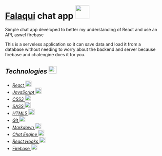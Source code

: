# [Falaqui](https://falaqui.netlify.app/) chat app <img src="https://user-images.githubusercontent.com/54226652/161180051-2bfe2577-a688-4625-9666-6b6b212333d0.png" height="45px"> 

Simple chat app developed to better my understanding of React and use an API, aswel firebase

This is a serveless application so it can save data and load it from a database without needing to worry about the backend and server because firebase and chatengine does it for you. 

## _Technologies_ <img src="https://cdn-icons-png.flaticon.com/512/1087/1087840.png"  width="25px" alt="">

-   _<a href="https://reactjs.org/"> React
    <img height="20px" src="https://user-images.githubusercontent.com/54226652/158950038-7e795fee-5c1e-41eb-aefe-539083162384.png" alt="React" >
    </a>_
-   _<a href="https://developer.mozilla.org/en-US/docs/Web/JavaScript"> JavaScript
    <img height="20px" src="https://user-images.githubusercontent.com/54226652/158950040-325234ab-5786-4a0a-b447-5f72769ea78a.png" alt="JavaScript">
    </a>_
-   _<a href="https://developer.mozilla.org/en-US/docs/Web/CSS"> CSS3
    <img height="20px" src="https://user-images.githubusercontent.com/54226652/158950020-6241a839-e9bf-4bfb-b468-a9767504d152.png" alt="CSS3">
    </a>_
-   _<a href="https://sass-lang.com/"> SASS
    <img height="20px" src="https://user-images.githubusercontent.com/54226652/158957409-37841a30-10e3-45c9-a1c3-b6c382df1a8b.png" alt="SASS">
    </a>_
-   _<a href="https://developer.mozilla.org/en-US/docs/Web/HTML"> HTML5
    <img height="20px" src="https://user-images.githubusercontent.com/54226652/158950032-fe8fbf29-6cbb-4fb6-9a11-d1b34d54d136.png" alt="HTML5">
    </a>_
-   _<a href="https://git-scm.com/"> Git
    <img height="20px" src="https://user-images.githubusercontent.com/54226652/158957407-5b1fecb9-97b3-4787-bee7-b0562298ab50.png" alt="Git">
    </a>_
-   _<a href="https://www.markdownguide.org/"> Markdown
    <img height="20px" src="https://user-images.githubusercontent.com/54226652/158957408-e6b0cfb0-4506-4411-9ca9-3eb25151374f.svg" alt="Markdown">
    </a>_
-   _<a href="https://chatengine.io/"> Chat Engine
    <img height="20px" src="https://chat-engine-assets.s3.amazonaws.com/temp-logo-min.png" alt="Chat engine">
    </a>_
-   _<a href="https://reactjs.org/docs/hooks-intro.html"> React Hooks
    <img height="20px" src="https://user-images.githubusercontent.com/54226652/158961211-da6036d6-ef66-4f2a-a109-3823c5bcae41.png" alt="React Hooks">
    </a>_
-   <a href="https://firebase.google.com/"> Firebase
    <img height="20px" src="https://www.gstatic.com/devrel-devsite/prod/v60a82f989527785dbe37a03a591468114489a6d17469fe0c9f3dbd5a48c1b36c/firebase/images/touchicon-180.png" alt="Firebase">
    </a>

